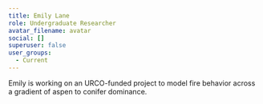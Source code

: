 ```yaml
---
title: Emily Lane
role: Undergraduate Researcher
avatar_filename: avatar
social: []
superuser: false
user_groups:
  - Current
---
```

E﻿mily is working on an URCO-funded project to model fire behavior across a gradient of aspen to conifer dominance.